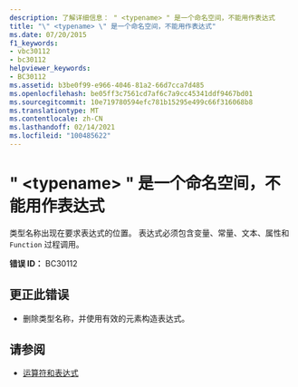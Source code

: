```yaml
---
description: 了解详细信息： " <typename> " 是一个命名空间，不能用作表达式
title: "\" <typename> \" 是一个命名空间，不能用作表达式"
ms.date: 07/20/2015
f1_keywords:
- vbc30112
- bc30112
helpviewer_keywords:
- BC30112
ms.assetid: b3be0f99-e966-4046-81a2-66d7cca7d485
ms.openlocfilehash: be05ff3c7561cd7af6c7a9cc45341ddf9467bd01
ms.sourcegitcommit: 10e719780594efc781b15295e499c66f316068b8
ms.translationtype: MT
ms.contentlocale: zh-CN
ms.lasthandoff: 02/14/2021
ms.locfileid: "100485622"
---
```

# <a name="typename-is-a-namespace-and-cannot-be-used-as-an-expression"></a>" \<typename> " 是一个命名空间，不能用作表达式

类型名称出现在要求表达式的位置。 表达式必须包含变量、常量、文本、属性和 `Function` 过程调用。  
  
 **错误 ID：** BC30112  
  
## <a name="to-correct-this-error"></a>更正此错误  
  
- 删除类型名称，并使用有效的元素构造表达式。  
  
## <a name="see-also"></a>请参阅

- [运算符和表达式](../programming-guide/language-features/operators-and-expressions/index.md)
